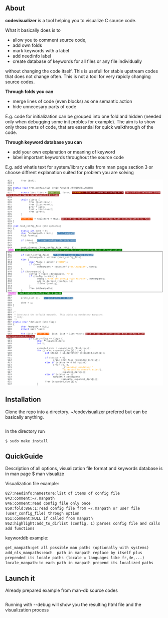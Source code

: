 ## About

**codevisualizer** is a tool helping you to visualize C source code.

What it basically does is to
* allow you to comment source code,
* add own folds
* mark keywords with a label
* add needinfo label
* create database of keywords for all files or any file individually

without changing the code itself. This is usefull for stable upstream codes 
that does not change often. This is not a tool for very rapidly changing
source codes.

**Through folds you can**
* merge lines of code (even blocks) as one semantic action
* hide unnecesary parts of code

E.g. code for initialization can be grouped into one fold and hidden
(needed only when debugging some init probles for example). The aim is to
show only those parts of code, that are essential for quick walkthrough of the code.

**Through keyword database you can**
* add your own explanation or meaning of keyword
* label important keywords throughout the source code

E.g. add whatis text for system/library calls from man page section 3 or
choose diffrent explanation suited for problem you are solving

![Code visualization](https://raw.githubusercontent.com/ingvagabund/codevisualizer/master/examples/example.png)

## Installation
Clone the repo into a directory. ~/codevisualizer prefered but can be basically anything.

   ```$ git clone https://github.com/ingvagabund/codevisualizer.git
   ```

In the directory run

   ```$ make
   $ sudo make install
   ```

## QuickGuide

Description of all options, visualization file format and keywords database is in man page
	$ man visualize

Visualization file example:

   ```#### reading config file ####
   827:needinfo:namestore:list of items of config file
   843:comment:~/.manpath
   846:comment:read config file only once
   850:fold:866:1:read config file from ~/.manpath or user file (user_config_file) through option
   851:comment:NULL if called from manpath
   862:highlight:add_to_dirlist (config, 1):parses config file and calls add functions
   ```

keyworddb example:

   ```#### man-db general functions ####
   get_manpath:get all possible man paths (optionally with systems)
   add_nls_manpaths:each  path in manpath replace by itself plus prepended its locale paths (locale = languages like fr,de,...)
   locale_manpath:to each path in manpath prepend its localized paths
   ```

## Launch it
Already prepared example from man-db source codes

   ```$ visualize --dest=examples examples/manp.c
   ```

Running with --debug will show you the resulting html file and the visualization process

   ```$ visualize --dest=examples examples/manp.c --debug
   ```

